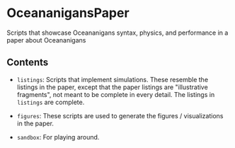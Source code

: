 # OceananigansPaper

Scripts that showcase Oceananigans syntax, physics, and performance in a paper about Oceananigans

## Contents

* `listings`: Scripts that implement simulations.
              These resemble the listings in the paper, except that the
              paper listings are "illustrative fragments", not meant to be
              complete in every detail. The listings in `listings` are complete.

* `figures`: These scripts are used to generate the figures / visualizations in the paper.

* `sandbox`: For playing around.


